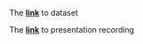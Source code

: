 

The [**link**](https://www.kaggle.com/datasets/ahsan81/hotel-reservations-classification-dataset) to dataset

The [**link**](https://drive.google.com/drive/folders/1PdrfdYtxp0vGX_KW1VzIexprN8YMWaz9?usp=sharing) to presentation recording


